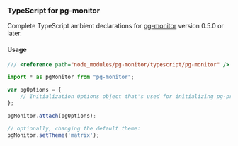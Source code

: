### TypeScript for pg-monitor

Complete TypeScript ambient declarations for [pg-monitor] version 0.5.0 or later.

#### Usage

```ts
/// <reference path="node_modules/pg-monitor/typescript/pg-monitor" />

import * as pgMonitor from "pg-monitor";

var pgOptions = {
    // Initialization Options object that's used for initializing pg-promise
};

pgMonitor.attach(pgOptions);

// optionally, changing the default theme:
pgMonitor.setTheme('matrix');
```

[pg-monitor]:https://github.com/vitaly-t/pg-monitor
